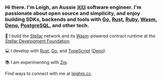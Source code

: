 ### Hi there. I'm Leigh, an Aussie 🇦🇺 software engineer. I'm passionate about open source and simplicity, and enjoy building SDKs, backends and tools with [Go], [Rust], [Ruby], [Wasm], [Deno], [PostgreSQL], and other tech.

🔭 I build the [Stellar] network and its [Wasm]-powered contract runtime at the [Stellar Development Foundation][SDF].

💻 I develop with [Rust], [Go], and [TypeScript] ([Deno]).

📚 I am experimenting with [Zig].

Find ways to connect with me at [leighm.cc][me].

[Go]: https://go.dev
[PostgreSQL]: https://postgresql.org
[Rust]: https://www.rust-lang.org
[Ruby]: https://www.ruby-lang.org
[Zig]: http://ziglang.org
[Deno]: http://deno.com
[TypeScript]: https://typescriptlang.org

[Wasm]: https://webassembly.org
[Stellar]: https://stellar.org
[SDF]: https://stellar.org/foundation

[me]: https://leighm.cc
